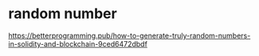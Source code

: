 # random number

https://betterprogramming.pub/how-to-generate-truly-random-numbers-in-solidity-and-blockchain-9ced6472dbdf
